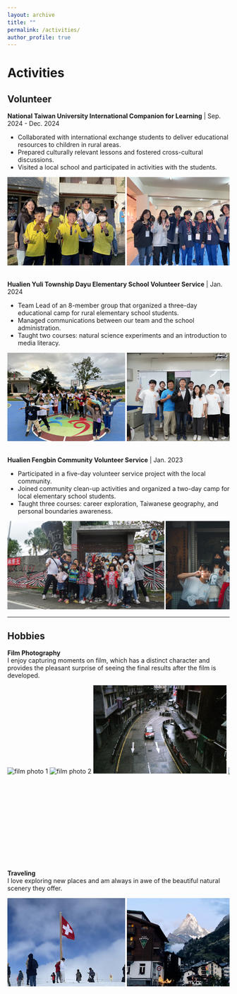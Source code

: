 ```yaml
---
layout: archive
title: ""
permalink: /activities/
author_profile: true
---
```


# Activities

## Volunteer
**National Taiwan University International Companion for Learning** | Sep. 2024 - Dec. 2024
- Collaborated with international exchange students to deliver educational resources to children in rural areas.
- Prepared culturally relevant lessons and fostered cross-cultural discussions.
- Visited a local school and participated in activities with the students.

<div style="overflow-x: auto; white-space: nowrap; -webkit-overflow-scrolling: touch;">
  <img src="/images/icl1.jpg" style="height: 200px;" alt="ICL photo 1">
  <img src="/images/icl2.JPG" style="height: 200px;" alt="ICL photo 2">
</div>
<br>

**Hualien Yuli Township Dayu Elementary School Volunteer Service** | Jan. 2024
- Team Lead of an 8-member group that organized a three-day educational camp for rural elementary school students.
- Managed communications between our team and the school administration.
- Taught two courses: natural science experiments and an introduction to media literacy.

<div style="overflow-x: auto; white-space: nowrap; -webkit-overflow-scrolling: touch;">
  <img src="/images/dayu1.JPEG" style="height: 200px;" alt="Dayu photo 1">
  <img src="/images/dayu2.JPEG" style="height: 200px;" alt="Dayu photo 2">
  <img src="/images/dayu3.jpg" style="height: 200px;" alt="Dayu photo 3">
</div>
<br>

**Hualien Fengbin Community Volunteer Service** | Jan. 2023
- Participated in a five-day volunteer service project with the local community.
- Joined community clean-up activities and organized a two-day camp for local elementary school students.
- Taught three courses: career exploration, Taiwanese geography, and personal boundaries awareness.

<div style="overflow-x: auto; white-space: nowrap; -webkit-overflow-scrolling: touch;">
  <img src="/images/fengbin1.JPG" style="height: 200px;" alt="Fengbin photo 1">
  <img src="/images/fengbin2.JPG" style="height: 200px;" alt="Fengbin photo 2">
  <img src="/images/fengbin3.JPG" style="height: 200px;" alt="Fengbin photo 3">
</div>

---

## Hobbies
**Film Photography**<br>
I enjoy capturing moments on film, which has a distinct character and provides the pleasant surprise of seeing the final results after the film is developed.

<div style="overflow-x: auto; white-space: nowrap; -webkit-overflow-scrolling: touch;">
  <img src="/images/film1.JPEG"  style="height: 200px;display:inline-block;" alt="film photo 1">
  <img src="/images/film2.JPEG"  style="height: 200px;display:inline-block;" alt="film photo 2">
  <img src="/images/film3.jpg"  style="height: 200px;display:inline-block;" alt="film photo 3">
  <img src="/images/film4.JPEG"  style="height: 200px;display:inline-block;" alt="film photo 4">
  <img src="/images/film5.jpg"  style="height: 200px;display:inline-block;" alt="film photo 5">
</div>
<br>

**Traveling**<br>
I love exploring new places and am always in awe of the beautiful natural scenery they offer.

<div style="overflow-x: auto; white-space: nowrap; -webkit-overflow-scrolling: touch;">
  <img src="/images/travel1.jpg"  style="height: 200px;display:inline-block;" alt="travel photo 1">
  <img src="/images/travel2.jpg"  style="height: 200px;display:inline-block;" alt="travel photo 2">
  <img src="/images/travel3.jpg"  style="height: 200px;display:inline-block;" alt="travel photo 3">
  <img src="/images/travel4.jpg"  style="height: 200px;display:inline-block;" alt="travel photo 4">
  <img src="/images/travel5.jpg"  style="height: 200px;display:inline-block;" alt="travel photo 5">
  <img src="/images/travel6.jpg"  style="height: 200px;display:inline-block;" alt="travel photo 6">
  <img src="/images/travel7.jpg"  style="height: 200px;display:inline-block;" alt="travel photo 7">
</div>